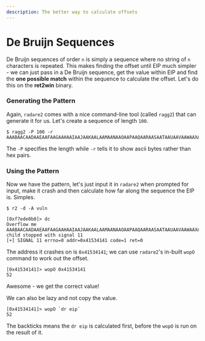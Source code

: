 ```yaml
---
description: The better way to calculate offsets
---
```


# De Bruijn Sequences

De Bruijn sequences of order `n` is simply a sequence where no string of `n` characters is repeated. This makes finding the offset until EIP much simpler - we can just pass in a De Bruijn sequence, get the value within EIP and find the **one possible match** within the sequence to calculate the offset. Let's do this on the  **ret2win** binary.

### Generating the Pattern

Again, `radare2` comes with a nice command-line tool \(called `ragg2`\) that can generate it for us. Let's create a sequence of length `100`.

```text
$ ragg2 -P 100 -r
AAABAACAADAAEAAFAAGAAHAAIAAJAAKAALAAMAANAAOAAPAAQAARAASAATAAUAAVAAWAAXAAYAAZAAaAAbAAcAAdAAeAAfAAgAAh
```

The `-P` specifies the length while `-r` tells it to show ascii bytes rather than hex pairs.

### Using the Pattern

Now we have the pattern, let's just input it in `radare2` when prompted for input, make it crash and then calculate how far along the sequence the EIP is. Simples.

```text
$ r2 -d -A vuln

[0xf7ede0b0]> dc
Overflow me
AAABAACAADAAEAAFAAGAAHAAIAAJAAKAALAAMAANAAOAAPAAQAARAASAATAAUAAVAAWAAXAAYAAZAAaAAbAAcAAdAAeAAfAAgAAh
child stopped with signal 11
[+] SIGNAL 11 errno=0 addr=0x41534141 code=1 ret=0
```

The address it crashes on is `0x41534141`; we can use `radare2`'s in-built `wopO` command to work out the offset.

```text
[0x41534141]> wopO 0x41534141
52
```

Awesome - we get the correct value!

We can also be lazy and not copy the value.

```text
[0x41534141]> wopO `dr eip`
52
```

The backticks means the `dr eip` is calculated first, before the `wopO` is run on the result of it.

